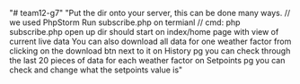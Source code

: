 "# team12-g7" 
"Put the dir onto your server, this can be done many ways.  // we used PhpStorm
Run subscribe.php on termianl // cmd:     php subscribe.php
open up dir should start on index/home page with view of current live data
You can also download all data for one weather factor from clicking on the download btn next to it
on History pg you can check through the last 20 pieces of data for each weather factor
on Setpoints pg you can check and change what the setpoints value is"
